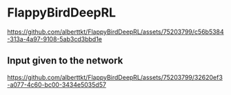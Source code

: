 # FlappyBirdDeepRL


https://github.com/alberttkt/FlappyBirdDeepRL/assets/75203799/c56b5384-313a-4a97-9108-5ab3cd3bbd1e

## Input given to the network


https://github.com/alberttkt/FlappyBirdDeepRL/assets/75203799/32620ef3-a077-4c60-bc00-3434e5035d57

